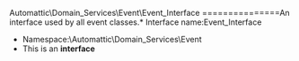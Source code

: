Automattic\Domain_Services\Event\Event_Interface
===============An interface used by all event classes.* Interface name:Event_Interface
* Namespace:\Automattic\Domain_Services\Event
* This is an **interface**